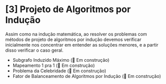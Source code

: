 # [3] Projeto de Algoritmos por Indução
Assim como na indução matemática, ao resolver os problemas com métodos de projeto de algoritmos por indução devemos verificar inicialmente nos concentrar em entender as soluções menores, e a partir disso verificar o caso geral.

* Subgrafo Induzido Máximo (🚧 Em construção)
* Mapeamento 1 pra 1 (🚧 Em construção)
* Problema da Celebridade (🚧 Em construção)
* Fator de Balanceamento de Algoritmos por Indução (🚧 Em construção)